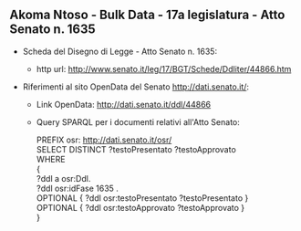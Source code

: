 ## Akoma Ntoso - Bulk Data - 17a legislatura - Atto Senato n. 1635 ##

* Scheda del Disegno di Legge - Atto Senato n. 1635:
	* http url: http://www.senato.it/leg/17/BGT/Schede/Ddliter/44866.htm

* Riferimenti al sito OpenData del Senato http://dati.senato.it/:
	* Link OpenData: http://dati.senato.it/ddl/44866
	* Query SPARQL per i documenti relativi all'Atto Senato:

        PREFIX osr: <http://dati.senato.it/osr/>  
		SELECT DISTINCT ?testoPresentato ?testoApprovato  
		WHERE  
		{  
		    ?ddl a osr:Ddl.  
		    ?ddl osr:idFase 1635 .  
		    OPTIONAL { ?ddl osr:testoPresentato ?testoPresentato }  
		    OPTIONAL { ?ddl osr:testoApprovato ?testoApprovato }  
		}
		